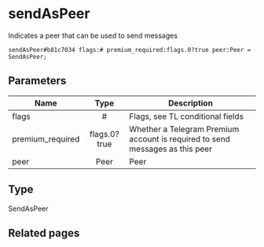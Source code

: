 # sendAsPeer
Indicates a peer that can be used to send messages

```
sendAsPeer#b81c7034 flags:# premium_required:flags.0?true peer:Peer = SendAsPeer;
```

## Parameters
| Name | Type | Description |
| ---- | :----: | ----------- |
| flags | # | Flags, see TL conditional fields |
| premium_required | flags.0?true | Whether a Telegram Premium account is required to send messages as this peer |
| peer | Peer | Peer |


## Type
SendAsPeer

## Related pages
